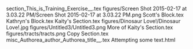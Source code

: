 section_This_is_Training_Exercise__.tex
figures/Screen Shot 2015-02-17 at 3.03.22 PM/Screen Shot 2015-02-17 at 3.03.22 PM.png
Scott&#x27;s Block.tex
Kathryn&#x27;s Block.tex
Kaity&#x27;s Section.tex
figures/Dinosaur Love!/Dinosaur Love!.jpg
figures/Untitled3/Untitled3.png
More of Kaity&#x27;s Section.tex
figures/tracts/tracts.png
Copy Section.tex
misc_Authorea_author_Authorea_title__.tex
Attempting some text.html